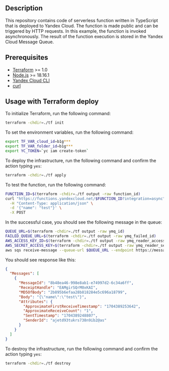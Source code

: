 ## Description

This repository contains code of serverless function written in TypeScript that is deployed to Yandex Cloud.
The function is made public and can be triggered by HTTP requests. In this example, the function
is invoked asynchronously. The result of the function execution is stored in the Yandex Cloud Message Queue.

## Prerequisites

* [Terraform](https://www.terraform.io/downloads.html) >= 1.0
* [Node.js](https://nodejs.org/en/download/) >= 18.16.1
* [Yandex Cloud CLI](https://cloud.yandex.ru/docs/cli/quickstart)
* [curl](https://curl.se/download.html)

## Usage with Terraform deploy

To initialize Terraform, run the following command:

```bash
terraform -chdir=./tf init
```

To set the environment variables, run the following command:

```bash
export TF_VAR_cloud_id=b1g***
export TF_VAR_folder_id=b1g***
export YC_TOKEN=`yc iam create-token`
```

To deploy the infrastructure, run the following command and confirm the action typing `yes`:

```bash
terraform -chdir=./tf apply
```

To test the function, run the following command:

```bash
FUNCTION_ID=$(terraform -chdir=./tf output -raw function_id)
curl "https://functions.yandexcloud.net/$FUNCTION_ID?integration=async" \
  -H "Content-Type: application/json" \
  -d '{"name": "test"}' \
  -X POST
```


In the successful case, you should see the following message in the queue:

```bash
QUEUE_URL=$(terraform -chdir=./tf output -raw ymq_id)
FAILED_QUEUE_URL=$(terraform -chdir=./tf output -raw ymq_failed_id)
AWS_ACCESS_KEY_ID=$(terraform -chdir=./tf output -raw ymq_reader_access_key)
AWS_SECRET_ACCESS_KEY=$(terraform -chdir=./tf output -raw ymq_reader_secret_key)
aws sqs receive-message --queue-url $QUEUE_URL --endpoint https://message-queue.api.cloud.yandex.net
```

You should see response like this:
```json
{
  "Messages": [
    {
      "MessageId": "8b48ea46-998e8ab1-e74997d2-6c34a6ff",
      "ReceiptHandle": "EAMgirSQrM0xKAI",
      "MD5OfBody": "2b895b6efaa28b818284e5c696a18799",
      "Body": "{\"name\":\"test\"}",
      "Attributes": {
        "ApproximateFirstReceiveTimestamp": "1704389253642",
        "ApproximateReceiveCount": "1",
        "SentTimestamp": "1704389248807",
        "SenderId": "ajetd93tukrs738n9ib2@as"
      }
    }
  ]
}
```

To destroy the infrastructure, run the following command and confirm the action typing `yes`:

```bash
terraform -chdir=./tf destroy
```